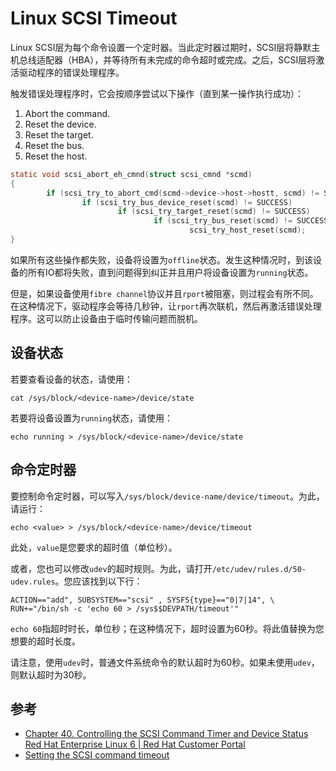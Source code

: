 Linux SCSI Timeout
==================

Linux SCSI层为每个命令设置一个定时器。当此定时器过期时，SCSI层将静默主机总线适配器（HBA），并等待所有未完成的命令超时或完成。之后，SCSI层将激活驱动程序的错误处理程序。

触发错误处理程序时，它会按顺序尝试以下操作（直到某一操作执行成功）：

1. Abort the command.
2. Reset the device.
3. Reset the target.
4. Reset the bus.
5. Reset the host.

```C drivers\scsi\scsi_error.c:scsi_abort_eh_cmnd
static void scsi_abort_eh_cmnd(struct scsi_cmnd *scmd)
{
        if (scsi_try_to_abort_cmd(scmd->device->host->hostt, scmd) != SUCCESS)
                if (scsi_try_bus_device_reset(scmd) != SUCCESS)
                        if (scsi_try_target_reset(scmd) != SUCCESS)
                                if (scsi_try_bus_reset(scmd) != SUCCESS)
                                        scsi_try_host_reset(scmd);
}
```

如果所有这些操作都失败，设备将设置为`offline`状态。发生这种情况时，到该设备的所有IO都将失败，直到问题得到纠正并且用户将设备设置为`running`状态。

但是，如果设备使用`fibre channel`协议并且`rport`被阻塞，则过程会有所不同。在这种情况下，驱动程序会等待几秒钟，让`rport`再次联机，然后再激活错误处理程序。这可以防止设备由于临时传输问题而脱机。

设备状态
--------

若要查看设备的状态，请使用：

```shell
cat /sys/block/<device-name>/device/state
```

若要将设备设置为`running`状态，请使用：

```shell
echo running > /sys/block/<device-name>/device/state
```

命令定时器
----------

要控制命令定时器，可以写入`/sys/block/device-name/device/timeout`。为此，请运行：

```shell
echo <value> > /sys/block/<device-name>/device/timeout
```

此处，`value`是您要求的超时值（单位秒）。

或者，您也可以修改`udev`的超时规则。为此，请打开`/etc/udev/rules.d/50-udev.rules`。您应该找到以下行：

```text
ACTION=="add", SUBSYSTEM=="scsi" , SYSFS{type}=="0|7|14", \
RUN+="/bin/sh -c 'echo 60 > /sys$$DEVPATH/timeout'"
```

`echo 60`指超时时长，单位秒；在这种情况下，超时设置为60秒。将此值替换为您想要的超时长度。

请注意，使用`udev`时，普通文件系统命令的默认超时为60秒。如果未使用`udev`，则默认超时为30秒。

参考
----

* [Chapter 40. Controlling the SCSI Command Timer and Device Status Red Hat Enterprise Linux 6 | Red Hat Customer Portal](https://access.redhat.com/documentation/en-us/red_hat_enterprise_linux/6/html/storage_administration_guide/scsi-command-timer-device-status#doc-wrapper)
* [Setting the SCSI command timeout](https://www.ibm.com/docs/en/linux-on-systems?topic=wsd-setting-command-timeout)
